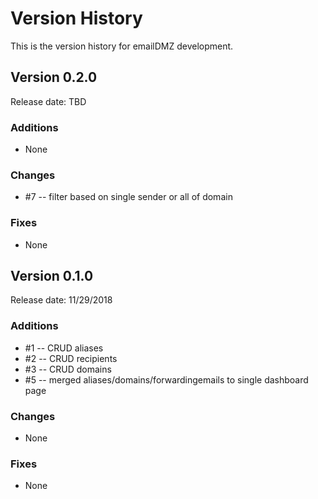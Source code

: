 # Version History

This is the version history for emailDMZ development.


## Version 0.2.0

Release date: TBD

### Additions

* None

### Changes

* #7 -- filter based on single sender or all of domain

### Fixes

* None


## Version 0.1.0

Release date: 11/29/2018

### Additions

* #1 -- CRUD aliases
* #2 -- CRUD recipients
* #3 -- CRUD domains
* #5 -- merged aliases/domains/forwardingemails to single dashboard page

### Changes

* None

### Fixes

* None

